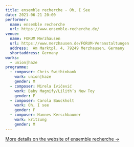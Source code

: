 ```yaml
---
title: ensemble recherche - Oh, I See
date: 2021-06-21 20:00
performer:
  name: ensemble recherche
  url: https://www.ensemble-recherche.de/
venue:
  name: FORUM Merzhausen
  url: https://www.merzhausen.de/FORUM-Veranstaltungen
  address:  Am Marktpl. 4, 79249 Merzhausen, Germany
  shortaddress: Germany
works:
  - union|haze
programme:
  - composer: Chris Swithinbank
    work: union|haze
    gender: M
  - composer: Mirela Ivičević
    work: Baby Magnify/Lilith’s New Toy
    gender: F
  - composer: Carola Bauckholt
    work: Oh, I see
    gender: F
  - composer: Hannes Kerschbaumer
    work: kritzung
    gender: M
---
```

[More details on the website of ensemble recherche →](https://www.ensemble-recherche.de/event/oh-i-see?lang=en)
